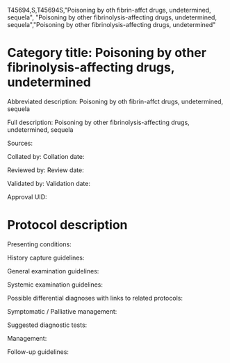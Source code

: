 T45694,S,T45694S,"Poisoning by oth fibrin-affct drugs, undetermined, sequela", "Poisoning by other fibrinolysis-affecting drugs, undetermined, sequela","Poisoning by other fibrinolysis-affecting drugs, undetermined"
# Category title: Poisoning by other fibrinolysis-affecting drugs, undetermined

Abbreviated description: Poisoning by oth fibrin-affct drugs, undetermined, sequela

Full description: Poisoning by other fibrinolysis-affecting drugs, undetermined, sequela

Sources:

Collated by:
Collation date:

Reviewed by:
Review date:

Validated by:
Validation date:

Approval UID:

# Protocol description

Presenting conditions:

History capture guidelines:

General examination guidelines:

Systemic examination guidelines:

Possible differential diagnoses with links to related protocols:

Symptomatic / Palliative management:

Suggested diagnostic tests:

Management:

Follow-up guidelines:
